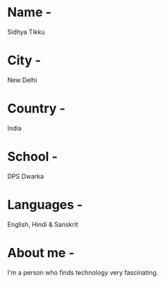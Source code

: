 # Name - 
Sidhya Tikku

# City - 
New Delhi
# Country - 
India

# School - 
DPS Dwarka
# Languages - 
English, Hindi & Sanskrit
# About me - 
I'm a person who finds technology very fascinating.
